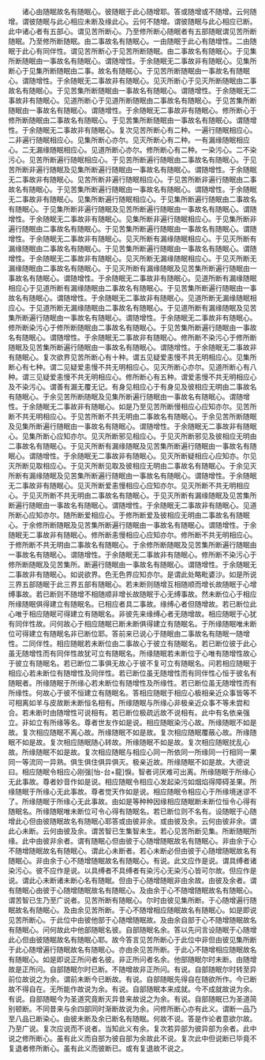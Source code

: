 <!-- { "loadSidebar": true } -->
　　诸心由随眠故名有随眠心。彼随眠于此心随增耶。答或随增或不随增。云何随增。谓彼随眠与此心相应未断及缘此心。云何不随增。谓彼随眠与此心相应已断。此中诸心者有五部心。谓见苦所断心。乃至修所断心随眠者有五部随眠谓见苦所断随眠。乃至修所断随眠。由二事故名有随眠心。一由随眠于此心有随增性。二由随眠于此心有同伴性。谓见苦所断心于见苦所断随眠。由二事故名有随眠心。于见集所断随眠由一事故名有随眠心。谓随增性。于余随眠无二事故非有随眠心。见集所断心于见集所断随眠由二事。故名有随眠心。于见苦所断随眠由一事故名有随眠心。谓随增性。于余随眠无二事故非有随眠心。见灭所断心于见灭所断随眠由二事故名有随眠心。于见苦集所断随眠由一事故名有随眠心。谓随增性。于余随眠无二事故非有随眠心。见道所断心于见道所断随眠由二事故名有随眠心。于见苦集所断随眠由一事故名有随眠心。谓随增性。于余随眠无二事故非有随眠心。修所断心于修所断随眠由二事故名有随眠心。于见苦集所断随眠由一事故名有随眠心。谓随增性。于余随眠无二事故非有随眠心。复次见苦所断心有二种。一遍行随眠相应心。二非遍行随眠相应心。见集所断心亦尔。见灭所断心有二种。一有漏缘随眠相应心。二无漏缘随眠相应心。见道所断心亦尔。修所断心有二种。一染污心。二不染污心。见苦所断遍行随眠相应心。于见苦所断遍行随眠由二事故名有随眠心。于见苦所断非遍行随眠及见集所断遍行随眠由一事故名有随眠心。谓随增性。于余随眠无二事故非有随眠心。见苦所断非遍行随眠相应心。于见苦所断非遍行随眠由二事故名有随眠心。于见苦集所断遍行随眠由一事故名有随眠心。谓随增性。于余随眠无二事故非有随眠心。见集所断遍行随眠相应心。于见集所断遍行随眠由二事故名有随眠心。于见集所断非遍行随眠及见苦所断遍行随眠由一事故名有随眠心。谓随增性。于余随眠无二事故非有随眠心。见集所断非遍行随眠相应心。于见集所断非遍行随眠由二事故名有随眠心。于见苦集所断遍行随眠由一事故名有随眠心。谓随增性。于余随眠无二事故非有随眠心。见灭所断有漏缘随眠相应心。于见灭所断有漏缘随眠由二事故名有随眠心。于见苦集所断遍行随眠由一事故名有随眠心。谓随增性。于余随眠无二事故非有随眠心。见灭所断无漏缘随眠相应心。于见灭所断无漏缘随眠由二事故名有随眠心。于见灭所断有漏缘随眠及见苦集所断遍行随眠由一事故名有随眠心。谓随增性。于余随眠无二事故非有随眠心。见道所断有漏缘随眠相应心于见道所断有漏缘随眠由二事故名有随眠心。于见苦集所断遍行随眠由一事故名有随眠心。谓随增性。于余随眠无二事故非有随眠心。见道所断无漏缘随眠相应心。于见道所断无漏缘随眠由二事故名有随眠心。于见道所断有漏缘随眠及见苦集所断遍行随眠由一事故名有随眠心。谓随增性。于余随眠无二事故非有随眠心。修所断染污心于修所断随眠由二事故名有随眠心。于见苦集所断遍行随眠由一事故名有随眠心。谓随增性。于余随眠无二事故非有随眠心。修所断不染污心于修所断随眠及见苦集所断遍行随眠由一事故名有随眠心。谓随增性。于余随眠无二事故非有随眠心。复次欲界见苦所断心有十种。谓五见疑爱恚慢不共无明相应心。见集所断心有七种。谓二见疑爱恚慢不共无明相应心。见灭所断心亦尔。见道所断心有八种。谓三见疑爱恚慢不共无明相应心。修所断心有五种。谓爱恚慢不共无明相应心及不染污心。谓善有漏无覆无记。有身见相应心于有身见及彼相应无明由二事故名有随眠心。于余见苦所断随眠及见集所断遍行随眠由一事故名有随眠心。谓随增性。于余随眠无二事故非有随眠心。如是乃至见苦所断慢相应心应知亦尔。见苦所断不共无明相应心。于见苦所断不共无明由二事故名有随眠心。于余见苦所断随眠及见集所断遍行随眠由一事故名有随眠心。谓随增性。于余随眠无二事故非有随眠心。见集所断心应知亦尔。见灭所断邪见相应心。于见灭所断邪见及彼相应无明由二事故名有随眠心。于见灭所断有漏缘随眠及见苦集所断遍行随眠由一事故名有随眠心。谓随增性。于余随眠无二事故非有随眠心。见灭所断疑相应心应知亦。尔见灭所断见取相应心。于见灭所断见取及彼相应无明由二事故名有随眠心。于余见灭所断有漏缘随眠及见苦集所断遍行随眠由一事故名有随眠心。谓随增性。于余随眠无二事故非有随眠心。见灭所断爱恚慢相应心应知亦尔。见灭所断不共无明相应心。于见灭所断不共无明由二事故名有随眠心。于见灭所断有漏缘随眠及见苦集所断遍行随眠由一事故名有随眠心。谓随增性。于余随眠无二事故非有随眠心。见道所断心应知亦尔。随所断爱相应心。于修所断爱及彼相应无明由二事故名有随眠心。于余修所断随眠及见苦集所断遍行随眠由一事故名有随眠心。谓随增性。于余随眠无二事故非有随眠心。修所断恚慢相应心应知亦尔。修所断不共无明相应心。于修所断不共无明由二事故名有随眠心。于余修所断随眠及见苦集所断遍行随眠由一事故名有随眠心。谓随增性。于余随眠无二事故非有随眠心。修所断不染污心于修所断随眠及见苦集所。断遍行随眠由一事故名有随眠心。谓随增性。于余随眠无二事故非有随眠心。如说欲界。色无色界应知亦尔。是谓此处略毗婆沙。如是所说三界五部随眠于此三界五部有随眠心。若未断则随增互相随顺而增长故随眠于心增缚事故。若已断则不随增不相随顺非增长故随眠于心无缚事故。然未断位心于相应所缘随眠俱得建立有随眠名。已相应者具二事故。缘缚心者但随增故。若已断位此心唯于相应随眠可得建立有随眠名。非彼先来缘缚心者无随增故。相应随眠于心犹有同伴性故。问何故心于相应随眠已断未断俱得建立有随眠名。于所缘随眠唯未断位可得建立有随眠名非已断位耶。答前来已说心于随眠由二事故名有随眠一随增性。二同伴性。相应随眠若未断位由二事故心于彼立有随眠名。若已断位彼于此心虽无随增性而有同伴性故犹可立有随眠名。所缘随眠若未断位于心唯有随增性故心于彼立有随眠名。若已断位二事俱无故心于彼不复可立有随眠名。问若相应随眠于相应心若未断位有随增性及同伴性。若已断位虽无随增性而有同伴性心恒于彼名有随眠者。所缘随眠于所缘心若未断位有随增性及所缘性。若已断位虽无随增性而有所缘性。何故心于彼不恒建立有随眠名。答相应随眠于相应心极相亲近众事皆等不可相离如羊与皮故断未断恒名相有。所缘随眠与所缘心非极亲近众事不等未尝和合。若未断时由随增性可说相有。若已断位极疏远故不说相有。此中有名依亲强立。非如立有所缘等名。尊者世友作如是说。相应随眠染污心故。所缘随眠不如是故。复次相应随眠不离心故。所缘随眠不如是故。复次相应随眠覆蔽心故。所缘随眠不如是故。复次相应随眠随心转故。所缘随眠不如是故。复次相应随眠扰乱心故。所缘随眠不如是故。复次相应随眠与相应心同一所依同一所缘同一行相同一果同一等流同一异熟。俱生俱住俱异俱灭。极亲近故。所缘随眠不如是故。大德说曰。相应随眠令相应心刚强[怡-台+龍]悷。智者诃厌难可出离。所缘随眠于所缘心无此事故。尊者妙音作如是说。相应随眠令相应心发起染污如烟焰得障碍圣果。所缘随眠于所缘心无此事故。尊者觉天作如是说。相应随眠令相应心于所缘境迷谬不了。所缘随眠于所缘心无此事故。由如是等种种因缘相应随眠断未断位恒令心得有随眠名。所缘随眠唯未断位可令心得有随眠名。若已断位则不名有。设随眠于心随增此心但由彼随眠故名有随眠心耶答或由彼非余。或由彼及余。云何由彼非余。谓此心未断。云何由彼及余。谓苦智已生集智未生。若心见苦所断见集。所断随眠所缘。此中由彼非余者。谓有随眠心但由彼于心随增随眠故名有随眠心。非由余于心不随增随眠故名有随眠心。谓此心未断者。若心未断必但由彼于心随增随眠故名有随眠心。非由余于心不随增随眠故名有随眠心。有说。此文应作是说。谓具缚者诸染污心。彼不应作是说。以具缚者不具缚者有染污心无染污心皆可尔故。但应作是说。谓此心未断诸未断心名有随眠。但由于心随增随眠非由余故。由彼及余者。谓有随眠心由彼于心随增随眠故名有随眠心。及由余于心不随增随眠故名有随眠心。谓苦智已生乃至广说者。见苦所断有随眠心。尔时由彼见集所断。于心随增遍行随眠故名有随眠心。及由余见苦所断。于心不随增相应随眠故名有随眠心。如是即说见苦所断心。于此位中由彼他部于心随增随眠故。及由余自部于心不随增随眠故名有随眠心。问何故此中他部随眠名彼。自部随眠名余。答以先问言设随眠于心随增此心但由彼随眠故名有随眠心耶。故今答言见苦所断心于此位中非但由彼见集所断于此心随增遍行随眠故名有随眠心。亦由余见苦所断。于此心不随增相应随眠故名有随眠心。如是即说正所问者名彼。非正所问者名余。他部随眠尔时未断。由随增故是正所问。自部随眠尔时已断。不随增故非正所问。有说。自部随眠尔时转至异前位故说之为余。谓前未断今已断故。有说。自部随眠先得自在随欲所作。今已断故不得自在。无所能作故说为余。有说。自部随眠本来成就。今不成就故说为余。有说。自部随眠今为圣道究竟断灭异昔来故说之为余。有说。自部随眠已为圣道简别顿断。不同昔来与余四部同时渐断故说为余。问修所断心亦有此义。谓断一品乃至八品已断染心。由彼未断及余已断名有随眠。何故不说。答是作论者意欲尔故。乃至广说。复次应说而不说者。当知此义有余。复次若异部为彼异部为余者。此中说之修所断心。虽有此义而自部为彼自部为余故此不说。复次此中但说断已毕竟不复退者修所断心。虽有此义而彼断已。或有复退故不说之。
